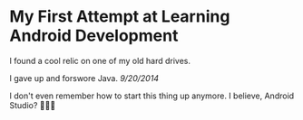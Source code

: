 My First Attempt at Learning Android Development
===
I found a cool relic on one of my old hard drives.

I gave up and forswore Java. *9/20/2014*

I don't even remember how to start this thing up anymore. I believe, Android Studio? 🤷🏾‍♂️
